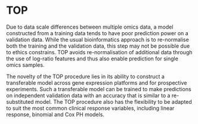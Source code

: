# TOP

Due to data scale differences between multiple omics data, a model constructed from a training data tends to have poor prediction power on a validation data. While the usual bioinformatics approach is to re-normalise both the training and the validation data, this step may not be possible due to ethics constrains. TOP avoids re-normalisation of additional data through the use of log-ratio features and thus also enable prediction for single omics samples.

The novelty of the TOP procedure lies in its ability to construct a transferable model across gene expression platforms and for prospective experiments. Such a transferable model can be trained to make predictions on independent validation data with an accuracy that is similar to a re-substituted model. The TOP procedure also has the flexibility to be adapted to suit the most common clinical response variables, including linear response, binomial and Cox PH models.
